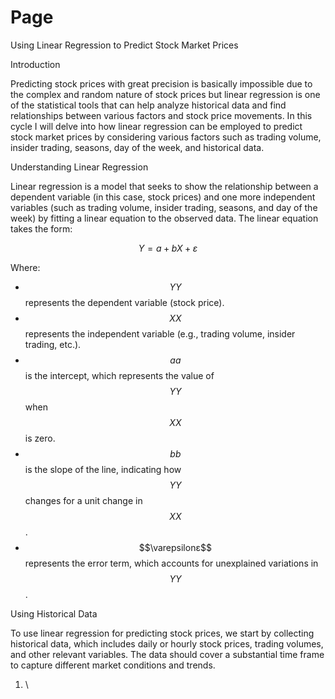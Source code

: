 # Page

Using Linear Regression to Predict Stock Market Prices

Introduction

Predicting stock prices with great precision is basically impossible due to the complex and random nature of stock prices but linear regression is one of the statistical tools that can help analyze historical data and find  relationships between various factors and stock price movements. In this cycle I will delve into how linear regression can be employed to predict stock market prices by considering various factors such as trading volume, insider trading, seasons, day of the week, and historical data.

Understanding Linear Regression

Linear regression is a model that seeks to show the relationship between a dependent variable (in this case, stock prices) and one  more independent variables (such as trading volume, insider trading, seasons, and day of the week) by fitting a linear equation to the observed data. The linear equation takes the form:



$$Y=a+bX+ε$$

Where:

* $$YY$$ represents the dependent variable (stock price).
* $$XX$$ represents the independent variable (e.g., trading volume, insider trading, etc.).
* $$aa$$ is the intercept, which represents the value of $$YY$$ when $$XX$$ is zero.
* $$bb$$ is the slope of the line, indicating how $$YY$$ changes for a unit change in $$XX$$.
* $$\varepsilonε$$ represents the error term, which accounts for unexplained variations in $$YY$$.

Using Historical Data

To use linear regression for predicting stock prices, we start by collecting historical data, which includes daily or hourly stock prices, trading volumes, and other relevant variables. The data should cover a substantial time frame to capture different market conditions and trends.

1. \


